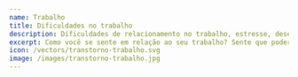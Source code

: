 ```yaml
---
name: Trabalho
title: Dificuldades no trabalho
description: Dificuldades de relacionamento no trabalho, estresse, desenvolvimento e/ou escolha da carreira.
excerpt: Como você se sente em relação ao seu trabalho? Sente que poderia melhorar de alguma forma? Muitos de nós a terapia é um ótimo instrumento para explorar nossas potencialidades.
icon: /vectors/transtorno-trabalho.svg
image: /images/transtorno-trabalho.jpg
---
```

